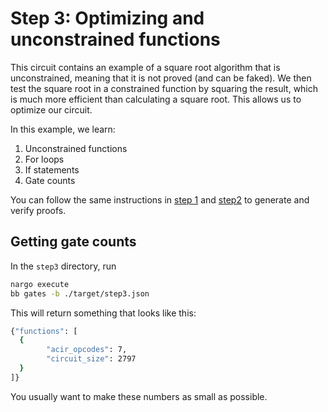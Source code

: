 # Step 3: Optimizing and unconstrained functions

This circuit contains an example of a square root algorithm that is unconstrained, meaning that it is not proved (and can be faked). We then test the square root in a constrained function by squaring the result, which is much more efficient than calculating a square root. This allows us to optimize our circuit.

In this example, we learn:

1. Unconstrained functions
2. For loops
3. If statements
4. Gate counts

You can follow the same instructions in [step 1](../step1/README.md) and [step2](../step2/README.md) to generate and verify proofs.

## Getting gate counts

In the `step3` directory, run

```sh
nargo execute
bb gates -b ./target/step3.json
```

This will return something that looks like this:

```sh
{"functions": [
  {
        "acir_opcodes": 7,
        "circuit_size": 2797
  }
]}
```

You usually want to make these numbers as small as possible.
